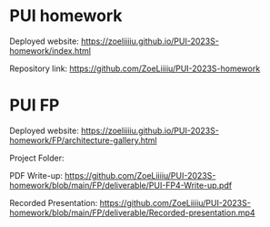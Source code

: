 # PUI homework

Deployed website: https://zoeliiiiu.github.io/PUI-2023S-homework/index.html

Repository link: https://github.com/ZoeLiiiiu/PUI-2023S-homework

# PUI FP

Deployed website: https://zoeliiiiu.github.io/PUI-2023S-homework/FP/architecture-gallery.html

Project Folder: 

PDF Write-up: https://github.com/ZoeLiiiiu/PUI-2023S-homework/blob/main/FP/deliverable/PUI-FP4-Write-up.pdf

Recorded Presentation: https://github.com/ZoeLiiiiu/PUI-2023S-homework/blob/main/FP/deliverable/Recorded-presentation.mp4
